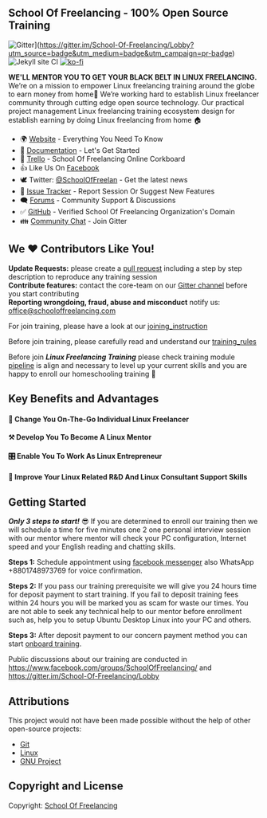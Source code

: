 ## School Of Freelancing - 100% Open Source Training

![Gitter](https://badges.gitter.im/School-Of-Freelancing/Lobby.svg)](https://gitter.im/School-Of-Freelancing/Lobby?utm_source=badge&utm_medium=badge&utm_campaign=pr-badge) ![Jekyll site CI](https://github.com/SchoolOfFreelancing/BackOffice/workflows/Jekyll%20site%20CI/badge.svg?branch=master)
[![ko-fi](https://ko-fi.com/img/githubbutton_sm.svg)](https://ko-fi.com/L3L53CU1H)

**WE'LL MENTOR YOU TO GET YOUR BLACK BELT IN LINUX FREELANCING.** 
We’re on a mission to empower Linux freelancing training around the globe to earn money from home🐧 We’re working hard to establish Linux freelancer community through cutting edge open source technology. Our practical project management Linux freelancing training ecosystem design for establish earning by doing Linux freelancing from home 🏠

* 🌍 [Website](https://www.schooloffreelancing.com/) - Everything You Need To Know
* 📖 [Documentation](https://github.com/SchoolOfFreelancing/BackOffice/wiki) - Let's Get Started
* :rocket: [Trello](https://trello.com/b/RFo7GNdY/school-of-freelancing) - School Of Freelancing Online Corkboard
* 👍 Like Us On [Facebook](https://www.facebook.com/SchoolOfFreelancing/)
* 🕊 Twitter: [@SchoolOfFreelan](https://twitter.com/SchoolOfFreelan) - Get the latest news
* 🐞 [Issue Tracker](https://github.com/SchoolOfFreelancing/BackOffice/issues) - Report Session Or Suggest New Features
* 🗨  [Forums](https://www.facebook.com/groups/SchoolOfFreelancing/) - Community Support & Discussions
* :white_check_mark: [GitHub](https://github.com/SchoolOfFreelancing) - Verified School Of Freelancing Organization's Domain
* 👪 [Community Chat](https://gitter.im/School-Of-Freelancing/Lobby) - Join Gitter

## We :heart: Contributors Like You!

**Update Requests:** please create a [pull request](https://github.com/SchoolOfFreelancing/BackOffice/pulls) including a step by step description to reproduce any training session  
**Contribute features:** contact the core-team on our [Gitter channel](https://gitter.im/School-Of-Freelancing/Lobby) before you start contributing   
**Reporting wrongdoing, fraud, abuse and misconduct** notify us: office@schooloffreelancing.com
  
For join training, please have a look at our [joining_instruction](https://docs.google.com/document/d/1ESFs4DZLt2xrtpGQFPynwps-2oZRZwF-5rv5EfqGANs/edit?usp=sharing)

Before join training, please carefully read and understand our [training_rules](https://docs.google.com/document/d/1UX8gTwFavlUjCqeD4lQ9r6LFY757v0ZbEj7rq3Nlek8/edit?usp=sharing)

Before join ***Linux Freelancing Training*** please check training module [pipeline](https://www.schooloffreelancing.com/Linux/) is align and necessary to level up your current skills and you are happy to enroll our homeschooling training 🏫

## Key Benefits and Advantages

#### 🐧 Change You On-The-Go Individual Linux Freelancer
#### ⚒ Develop You To Become A Linux Mentor
#### 🎛 Enable You To Work As Linux Entrepreneur
#### 🚀 Improve Your Linux Related R&D And Linux Consultant Support Skills


## Getting Started

_**Only 3 steps to start!**_ 😎
If you are determined to enroll our training then we will schedule a time for five minutes one 2 one personal interview session with our mentor where mentor will check your PC configuration, Internet speed and your English reading and chatting skills. 

**Steps 1:** Schedule appointment using [facebook messenger](https://www.facebook.com/SchoolOfFreelancing/) also WhatsApp +8801748973769 for voice  confirmation.

**Steps 2:** If you pass our training prerequisite we will give you 24 hours time for deposit payment to start training. If you fail to deposit training fees within 24 hours you will be marked you as scam for waste our times. You are not able to seek any technical help to our mentor before enrollment such as, help you to setup Ubuntu Desktop Linux into your PC and  others.  

**Steps 3:** After deposit payment to our concern payment method you can start [onboard training](https://trello.com/b/RFo7GNdY/school-of-freelancing). 

Public discussions about our training are conducted in https://www.facebook.com/groups/SchoolOfFreelancing/ and https://gitter.im/School-Of-Freelancing/Lobby

## Attributions
This project would not have been made possible without the help of other open-source projects:
* [Git](https://github.com/git/git)
* [Linux](https://github.com/torvalds/linux)
* [GNU Project](https://www.gnu.org/licenses/gpl-3.0.en.html)

## Copyright and License 
Copyright: [School Of Freelancing](https://www.schooloffreelancing.com/) 

  
